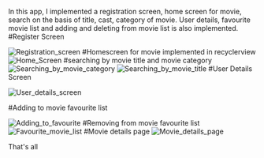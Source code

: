 In this app, I implemented a registration screen, home screen for movie, search on the basis of title, cast, category of movie. User details, favourite movie list and adding and deleting from movie list is also implemented.
#Register Screen

![Registration_screen](https://github.com/mahfuj14/MovieStore/assets/67245838/4cbae16c-a48a-4327-a76f-211b3180c867)
#Homescreen for movie implemented in recyclerview
![Home_Screen](https://github.com/mahfuj14/MovieStore/assets/67245838/147099b1-3d2f-4d4b-ac39-5d65baf14c52)
#searching by movie title and movie category
![Searching_by_movie_category](https://github.com/mahfuj14/MovieStore/assets/67245838/e4bbcfb5-df44-4d30-89b3-5e27f3e10391)
![Searching_by_movie_title](https://github.com/mahfuj14/MovieStore/assets/67245838/5e21121f-4457-472d-8d8c-7064cb0566fa)
#User Details Screen

![User_details_screen](https://github.com/mahfuj14/MovieStore/assets/67245838/158b7aa5-0c83-43c0-bd5f-759735f9dd44)

#Adding to movie favourite list

![Adding_to_favourite](https://github.com/mahfuj14/MovieStore/assets/67245838/bc174050-c392-43fc-b30e-580a7af0350e)
#Removing from movie favourite list
![Favourite_movie_list](https://github.com/mahfuj14/MovieStore/assets/67245838/a1d01acc-4ed1-4775-b015-31d83abca5b7)
#Movie details page
![Movie_details_page](https://github.com/mahfuj14/MovieStore/assets/67245838/f7159eeb-660c-4fc8-834a-e51c51c94c2f)

That's all




